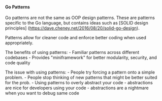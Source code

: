 #### Go Patterns

Go patterns are not the same as OOP design patterns. These are patterns specific
to the Go language, but contains ideas such as [SOLID design principles] (https://dave.cheney.net/2016/08/20/solid-go-design).

Patterns allow for cleaner code and enforce better coding when used appropriately.

The benefits of using patterns:
    - Familiar patterns across different codebases
    - Provides "miniframework" for better modularity, security, and code quality

The issue with using patterns:
    - People try forcing a pattern onto a simple problem. 
    - People stop thinking of new patterns that might be better suited for the prob.
    - Using patterns to overly abstract your code
        - abstractions are nice for developers using your code
        - abstractions are a nightmare when you want to debug same code
